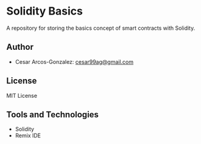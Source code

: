 # Solidity Basics
A repository for storing the basics concept of smart contracts with Solidity.
## Author
- Cesar Arcos-Gonzalez: cesar99ag@gmail.com
## License
MIT License
## Tools and Technologies
- Solidity
- Remix IDE
